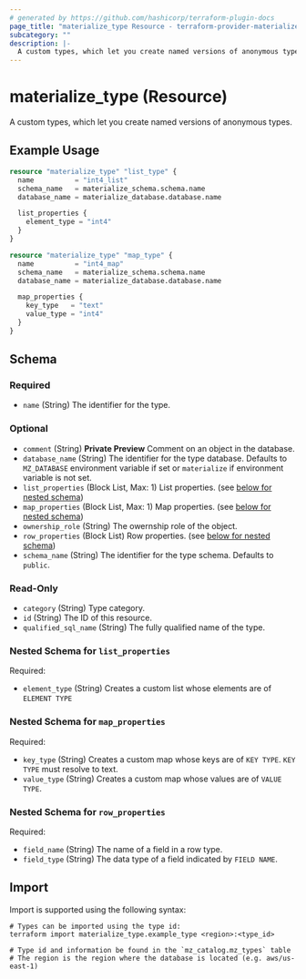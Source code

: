 ```yaml
---
# generated by https://github.com/hashicorp/terraform-plugin-docs
page_title: "materialize_type Resource - terraform-provider-materialize"
subcategory: ""
description: |-
  A custom types, which let you create named versions of anonymous types.
---
```


# materialize_type (Resource)

A custom types, which let you create named versions of anonymous types.

## Example Usage

```terraform
resource "materialize_type" "list_type" {
  name          = "int4_list"
  schema_name   = materialize_schema.schema.name
  database_name = materialize_database.database.name

  list_properties {
    element_type = "int4"
  }
}

resource "materialize_type" "map_type" {
  name          = "int4_map"
  schema_name   = materialize_schema.schema.name
  database_name = materialize_database.database.name

  map_properties {
    key_type   = "text"
    value_type = "int4"
  }
}
```

<!-- schema generated by tfplugindocs -->
## Schema

### Required

- `name` (String) The identifier for the type.

### Optional

- `comment` (String) **Private Preview** Comment on an object in the database.
- `database_name` (String) The identifier for the type database. Defaults to `MZ_DATABASE` environment variable if set or `materialize` if environment variable is not set.
- `list_properties` (Block List, Max: 1) List properties. (see [below for nested schema](#nestedblock--list_properties))
- `map_properties` (Block List, Max: 1) Map properties. (see [below for nested schema](#nestedblock--map_properties))
- `ownership_role` (String) The owernship role of the object.
- `row_properties` (Block List) Row properties. (see [below for nested schema](#nestedblock--row_properties))
- `schema_name` (String) The identifier for the type schema. Defaults to `public`.

### Read-Only

- `category` (String) Type category.
- `id` (String) The ID of this resource.
- `qualified_sql_name` (String) The fully qualified name of the type.

<a id="nestedblock--list_properties"></a>
### Nested Schema for `list_properties`

Required:

- `element_type` (String) Creates a custom list whose elements are of `ELEMENT TYPE`


<a id="nestedblock--map_properties"></a>
### Nested Schema for `map_properties`

Required:

- `key_type` (String) Creates a custom map whose keys are of `KEY TYPE`. `KEY TYPE` must resolve to text.
- `value_type` (String) Creates a custom map whose values are of `VALUE TYPE`.


<a id="nestedblock--row_properties"></a>
### Nested Schema for `row_properties`

Required:

- `field_name` (String) The name of a field in a row type.
- `field_type` (String) The data type of a field indicated by `FIELD NAME`.

## Import

Import is supported using the following syntax:

```shell
# Types can be imported using the type id:
terraform import materialize_type.example_type <region>:<type_id>

# Type id and information be found in the `mz_catalog.mz_types` table
# The region is the region where the database is located (e.g. aws/us-east-1)
```
```

